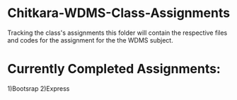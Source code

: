 # Chitkara-WDMS-Class-Assignments
Tracking the class's assignments
this folder will contain the respective files and codes for the assignment for the the WDMS subject.
# Currently Completed Assignments: 
1)Bootsrap
2)Express
